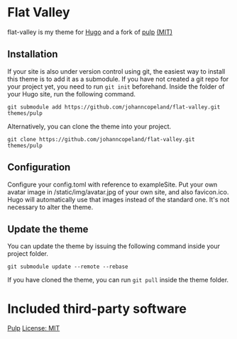 # Flat Valley
flat-valley is my theme for [Hugo](https://gohugo.io/) and a fork of [pulp](https://github.com/koirand/pulp) [(MIT)](https://github.com/koirand/pulp/blob/master/LICENSE.md)

## Installation
If your site is also under version control using git, the easiest way to install this theme is to add it as a submodule. If you have not created a git repo for your project yet, you need to run `git init` beforehand. Inside the folder of your Hugo site, run the following command.
```
git submodule add https://github.com/johanncopeland/flat-valley.git themes/pulp
```

Alternatively, you can clone the theme into your project.
```
git clone https://github.com/johanncopeland/flat-valley.git themes/pulp
```

## Configuration
Configure your config.toml with reference to exampleSite.
Put your own avatar image in /static/img/avatar.jpg of your own site, and also favicon.ico. Hugo will automatically use that images instead of the standard one. It's not necessary to alter the theme.

## Update the theme
You can update the theme by issuing the following command inside your project folder.
```
git submodule update --remote --rebase
```

If you have cloned the theme, you can run `git pull` inside the theme folder.

# Included third-party software
[Pulp](https://github.com/koirand/pulp)
[License: MIT](licenses/pulp-MIT.md)
